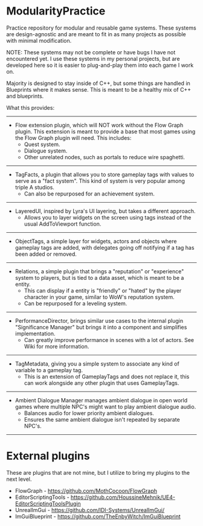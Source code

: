 # ModularityPractice
Practice repository for modular and reusable game systems.
These systems are design-agnostic and are meant to fit in as many projects as possible with minimal modification.

NOTE: These systems may not be complete or have bugs I have not encountered yet. I use these systems in my personal projects, but are developed here so it is easier to plug-and-play them into each game I work on.

Majority is designed to stay inside of C++, but some things are handled in Blueprints where it makes sense. This is meant to be a healthy mix of C++ and blueprints.

What this provides:

---
- Flow extension plugin, which will NOT work without the Flow Graph plugin. This extension is meant to provide a base that most games using the Flow Graph plugin will need. This includes:
	- Quest system.
	- Dialogue system.
   	- Other unrelated nodes, such as portals to reduce wire spaghetti.

---
 - TagFacts, a plugin that allows you to store gameplay tags with values to serve as a "fact system". This kind of system is very popular among triple A studios.
   	- Can also be repurposed for an achievement system.

---
 - LayeredUI, inspired by Lyra's UI layering, but takes a different approach.
 	- Allows you to layer widgets on the screen using tags instead of the usual AddToViewport function.

---
 - ObjectTags, a simple layer for widgets, actors and objects where gameplay tags are added, with delegates going off notifying if a tag has been added or removed.

---
 - Relations, a simple plugin that brings a "reputation" or "experience" system to players, but is tied to a data asset, which is meant to be a entity.
	 - This can display if a entity is "friendly" or "hated" by the player character in your game, similar to WoW's reputation system.
  	 - Can be repurposed for a leveling system. 

---
 - PerformanceDirector, brings similar use cases to the internal plugin "Significance Manager" but brings it into a component and simplifies implementation.
 	- Can greatly improve performance in scenes with a lot of actors. See Wiki for more information.

---
 - TagMetadata, giving you a simple system to associate any kind of variable to a gameplay tag.
   - This is an extension of GameplayTags and does not replace it, this can work alongside any other plugin that uses GameplayTags.

---
- Ambient Dialogue Manager manages ambient dialogue in open world games where multiple NPC's might want to play ambient dialogue audio.
  - Balances audio for lower priority ambient dialogues.
  - Ensures the same ambient dialogue isn't repeated by separate NPC's.

---
# External plugins
These are plugins that are not mine, but I utilize to bring my plugins to the next level.
 - FlowGraph - https://github.com/MothCocoon/FlowGraph
 - EditorScriptingTools - https://github.com/HoussineMehnik/UE4-EditorScriptingToolsPlugin
 - UnrealImGui - https://github.com/IDI-Systems/UnrealImGui/
 - ImGuiBlueprint - https://github.com/TheEnbyWitch/ImGuiBlueprint
